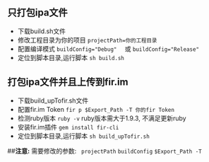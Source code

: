## 只打包ipa文件

-  下载build.sh文件              
-  修改工程目录为你的项目   `projectPath=你的工程目录`
-  配置编译模式                     `buildConfig="Debug"  ` 或 `buildConfig="Release"`
-  定位到脚本目录,运行脚本   `sh build.sh`

## 打包ipa文件并且上传到fir.im
-  下载build_upTofir.sh文件   
-  配置fir.im Token  `fir p $Export_Path -T 你的fir Token`
-  检测ruby版本 `ruby -v`  ruby版本需大于1.9.3, 不满足更新ruby
-  安装fir.im插件  `gem install fir-cli`
-  定位到脚本目录,运行脚本  `sh build_upTofir.sh`  

##**注意:** 
需要修改的参数:  ` projectPath`  `buildConfig` `$Export_Path -T`

